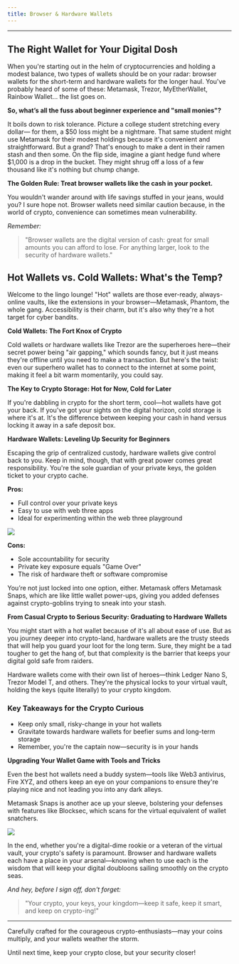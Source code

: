 ```yaml
---
title: Browser & Hardware Wallets
---
```


---

## **The Right Wallet for Your Digital Dosh**

When you're starting out in the helm of cryptocurrencies and holding a modest balance, two types of wallets should be on your radar: browser wallets for the short-term and hardware wallets for the longer haul. You've probably heard of some of these: Metamask, Trezor, MyEtherWallet, Rainbow Wallet... the list goes on.

**So, what’s all the fuss about beginner experience and "small monies"?**

It boils down to risk tolerance. Picture a college student stretching every dollar— for them, a $50 loss might be a nightmare. That same student might use Metamask for their modest holdings because it's convenient and straightforward. But a grand? That's enough to make a dent in their ramen stash and then some. On the flip side, imagine a giant hedge fund where $1,000 is a drop in the bucket. They might shrug off a loss of a few thousand like it's nothing but chump change.

**The Golden Rule: Treat browser wallets like the cash in your pocket.**

You wouldn't wander around with life savings stuffed in your jeans, would you? I sure hope not. Browser wallets need similar caution because, in the world of crypto, convenience can sometimes mean vulnerability.

_Remember:_

> "Browser wallets are the digital version of cash: great for small amounts you can afford to lose. For anything larger, look to the security of hardware wallets."

## **Hot Wallets vs. Cold Wallets: What's the Temp?**

Welcome to the lingo lounge! "Hot" wallets are those ever-ready, always-online vaults, like the extensions in your browser—Metamask, Phantom, the whole gang. Accessibility is their charm, but it's also why they're a hot target for cyber bandits.

**Cold Wallets: The Fort Knox of Crypto**

Cold wallets or hardware wallets like Trezor are the superheroes here—their secret power being "air gapping," which sounds fancy, but it just means they're offline until you need to make a transaction. But here's the twist: even our superhero wallet has to connect to the internet at some point, making it feel a bit warm momentarily, you could say.

**The Key to Crypto Storage: Hot for Now, Cold for Later**

If you're dabbling in crypto for the short term, cool—hot wallets have got your back. If you've got your sights on the digital horizon, cold storage is where it's at. It's the difference between keeping your cash in hand versus locking it away in a safe deposit box.

**Hardware Wallets: Leveling Up Security for Beginners**

Escaping the grip of centralized custody, hardware wallets give control back to you. Keep in mind, though, that with great power comes great responsibility. You're the sole guardian of your private keys, the golden ticket to your crypto cache.

**Pros:**

- Full control over your private keys
- Easy to use with web three apps
- Ideal for experimenting within the web three playground

![](https://cdn.videotap.com/618/screenshots/Hw2Kb9tAl0imQJSMKbFU-220.24.png)

**Cons:**

- Sole accountability for security
- Private key exposure equals "Game Over"
- The risk of hardware theft or software compromise

You’re not just locked into one option, either. Metamask offers Metamask Snaps, which are like little wallet power-ups, giving you added defenses against crypto-goblins trying to sneak into your stash.

**From Casual Crypto to Serious Security: Graduating to Hardware Wallets**

You might start with a hot wallet because of it's all about ease of use. But as you journey deeper into crypto-land, hardware wallets are the trusty steeds that will help you guard your loot for the long term. Sure, they might be a tad tougher to get the hang of, but that complexity is the barrier that keeps your digital gold safe from raiders.

Hardware wallets come with their own list of heroes—think Ledger Nano S, Trezor Model T, and others. They're the physical locks to your virtual vault, holding the keys (quite literally) to your crypto kingdom.

### **Key Takeaways for the Crypto Curious**

- Keep only small, risky-change in your hot wallets
- Gravitate towards hardware wallets for beefier sums and long-term storage
- Remember, you're the captain now—security is in your hands

**Upgrading Your Wallet Game with Tools and Tricks**

Even the best hot wallets need a buddy system—tools like Web3 antivirus, Fire XYZ, and others keep an eye on your companions to ensure they're playing nice and not leading you into any dark alleys.

Metamask Snaps is another ace up your sleeve, bolstering your defenses with features like Blocksec, which scans for the virtual equivalent of wallet snatchers.

![](https://cdn.videotap.com/618/screenshots/DrWH4z1CxMoTE1elu2ar-333.18.png)

In the end, whether you're a digital-dime rookie or a veteran of the virtual vault, your crypto's safety is paramount. Browser and hardware wallets each have a place in your arsenal—knowing when to use each is the wisdom that will keep your digital doubloons sailing smoothly on the crypto seas.

_And hey, before I sign off, don't forget:_

> "Your crypto, your keys, your kingdom—keep it safe, keep it smart, and keep on crypto-ing!"

---

Carefully crafted for the courageous crypto-enthusiasts—may your coins multiply, and your wallets weather the storm.

Until next time, keep your crypto close, but your security closer!
